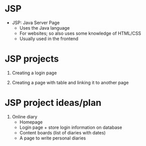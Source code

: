 # JSP
- JSP: Java Server Page
  - Uses the Java language
  - For websites; so also uses some knowledge of HTML/CSS
  - Usually used in the frontend

# JSP projects

1. Creating a login page

2. Creating a page with table and linking it to another page 

# JSP project ideas/plan

1. Online diary
    - Homepage 
    - Login page + store login information on database
    - Content boards (list of diaries with dates)
    - A page to write personal diaries
